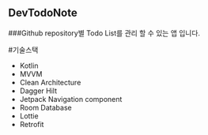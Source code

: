 ## DevTodoNote

###Github repository별 Todo List를 관리 할 수 있는 앱 입니다.

#기술스택

* Kotlin
* MVVM
* Clean Architecture
* Dagger Hilt
* Jetpack Navigation component
* Room Database
* Lottie
* Retrofit

